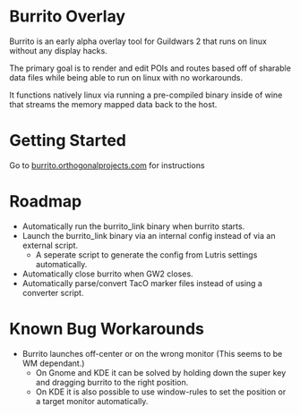 Burrito Overlay
===============
Burrito is an early alpha overlay tool for Guildwars 2 that runs on linux without any display hacks.

The primary goal is to render and edit POIs and routes based off of sharable data files while being able to run on linux with no workarounds.

It functions natively linux via running a pre-compiled binary inside of wine that streams the memory mapped data back to the host.


Getting Started
===============
Go to [burrito.orthogonalprojects.com](https://burrito.orthogonalprojects.com) for instructions


Roadmap
=======
* Automatically run the burrito_link binary when burrito starts.
* Launch the burrito_link binary via an internal config instead of via an external script.
  * A seperate script to generate the config from Lutris settings automatically.
* Automatically close burrito when GW2 closes.
* Automatically parse/convert TacO marker files instead of using a converter script.


Known Bug Workarounds
=====================
* Burrito launches off-center or on the wrong monitor (This seems to be WM dependant.)
  * On Gnome and KDE it can be solved by holding down the super key and dragging burrito to the right position.
  * On KDE it is also possible to use window-rules to set the position or a target monitor automatically.
